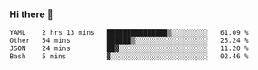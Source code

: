 ### Hi there 👋

<!--
**yeya24/yeya24** is a ✨ _special_ ✨ repository because its `README.md` (this file) appears on your GitHub profile.

Here are some ideas to get you started:

- 🔭 I’m currently working on ...
- 🌱 I’m currently learning ...
- 👯 I’m looking to collaborate on ...
- 🤔 I’m looking for help with ...
- 💬 Ask me about ...
- 📫 How to reach me: ...
- 😄 Pronouns: ...
- ⚡ Fun fact: ...
-->

<!--START_SECTION:waka-->
```text
YAML    2 hrs 13 mins   ███████████████▒░░░░░░░░░   61.09 % 
Other   54 mins         ██████▒░░░░░░░░░░░░░░░░░░   25.24 % 
JSON    24 mins         ██▓░░░░░░░░░░░░░░░░░░░░░░   11.20 % 
Bash    5 mins          ▓░░░░░░░░░░░░░░░░░░░░░░░░   02.46 % 
```
<!--END_SECTION:waka-->
